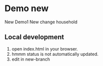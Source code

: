 # Demo new 

New Demo1
New change
household

## Local development 
1. open index.html in your browser. 
2. hmmm status is not automatically updated. 
3. edit in new-branch